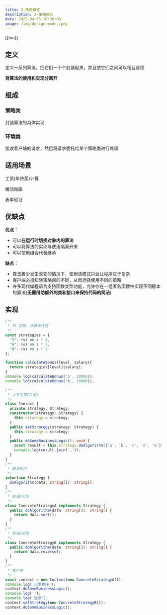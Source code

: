 ```yaml
---
title: 2-策略模式
description: 2-策略模式
date: 2022-04-03 16:30:00
image: /img/design-mode.jpeg
---
```


[[toc]]

## 定义

定义一系列算法，把它们一个个封装起来，并且使它们之间可以相互替换

**将算法的使用和实现分离开**

## 组成

### 策略类

封装算法的具体实现

### 环境类

接收客户端的请求，然后将请求委托给某个策略类进行处理


## 适用场景

工资(年终奖)计算

缓动动画

表单验证

## 优缺点

**优点：**
- 可以**在运行时切换对象内的算法**
- 可以将算法的实现与使用隔离开来
- 可以使用组合代替继承

**缺点：**
- 算法极少发生改变的情况下，使用该模式只会让程序过于复杂
- 客户端必须知晓策略间的不同，从而选择使用不同的策略
- 许多现代编程语言支持函数类型功能，允许你在一组匿名函数中实现不同版本的算法(**无需借助额外的类和接口来保持代码的简洁**)

## 实现

```js
/**
 * JS 实现，计算年终奖
 */
const strategies = {
  "S": (s) => s * 4,
  "A": (s) => s * 3,
  "B": (s) => s * 2
};

function calculateBonus(level, salary){
  return strategies[level](salary);
}
console.log(calculateBonus('S', 20000));
console.log(calculateBonus('A', 10000));
```

```ts
/**
 * 上下文接口(类)
 */
class Context {
  private strategy: Strategy;
  constructor(strategy: Strategy) {
    this.strategy = strategy;
  }
  public setStrategy(strategy: Strategy) {
    this.strategy = strategy;
  }
  public doSomeBusinessLogic(): void {
    const result = this.strategy.doAlgorithm(['a', 'b', 'c', 'd', 'e']);
    console.log(result.join(','));
  }
}
/**
 * 算法接口
 */
interface Strategy {
  doAlgorithm(data: string[]): string[];
}
/**
 * 算法A实现
 */
class ConcreteStrategyA implements Strategy {
  public doAlgorithm(data: string[]): string[] {
    return data.sort();
  }
}
/**
 * 算法B实现
 */
class ConcreteStrategyB implements Strategy {
  public doAlgorithm(data: string[]): string[] {
    return data.reverse();
  }
}
/**
 * 客户端
 */
const context = new Context(new ConcreteStrategyA());
console.log('正常排序');
context.doSomeBusinessLogic();
console.log('');
console.log('逆序');
context.setStrategy(new ConcreteStrategyB());
context.doSomeBusinessLogic();
```
